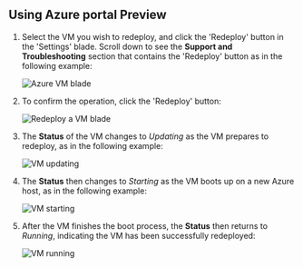 ## Using Azure portal Preview 

1. Select the VM you wish to redeploy, and click the 'Redeploy' button in the 'Settings' blade. Scroll down to see the **Support and Troubleshooting** section that contains the 'Redeploy' button as in the following example:

	![Azure VM blade](./media/virtual-machines-common-redeploy-to-new-node/vmoverview.png)

2. To confirm the operation, click the 'Redeploy' button:

	![Redeploy a VM blade](./media/virtual-machines-common-redeploy-to-new-node/redeployvm.png)

3. The **Status** of the VM changes to *Updating* as the VM prepares to redeploy, as in the following example:

	![VM updating](./media/virtual-machines-common-redeploy-to-new-node/vmupdating.png)

4. The **Status** then changes to *Starting* as the VM boots up on a new Azure host, as in the following example:

	![VM starting](./media/virtual-machines-common-redeploy-to-new-node/vmstarting.png)

5. After the VM finishes the boot process, the **Status** then returns to *Running*, indicating the VM has been successfully redeployed:

	![VM running](./media/virtual-machines-common-redeploy-to-new-node/vmrunning.png)
